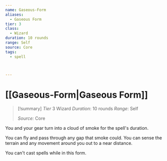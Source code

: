 ```yaml
---
name: Gaseous-Form
aliases:
  - Gaseous Form
tier: 3
class:
  - Wizard
duration: 10 rounds
range: Self
source: Core
tags:
  - spell



---
```

# [[Gaseous-Form|Gaseous Form]]

>[!summary]
> *Tier* 3
> Wizard
> *Duration*: 10 rounds
> *Range*: Self
> 
> *Source:* Core

You and your gear turn into a cloud of smoke for the spell's duration. 

You can fly and pass through any gap that smoke could. You can sense the terrain and any movement around you out to a near distance. 

You can't cast spells while in this form.



